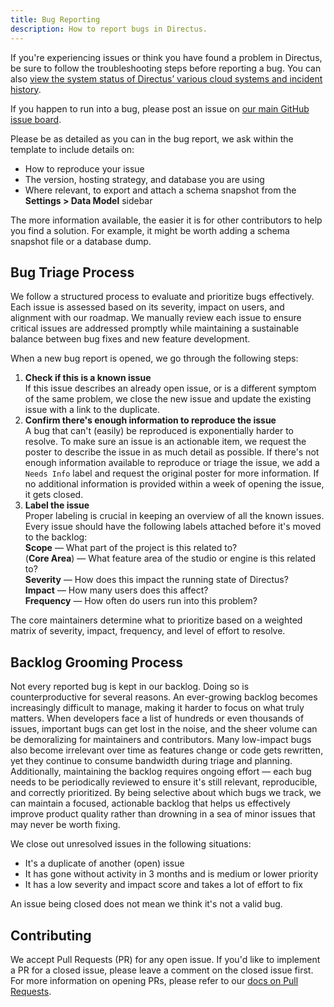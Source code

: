 ```yaml
---
title: Bug Reporting
description: How to report bugs in Directus.
---
```


If you're experiencing issues or think you have found a problem in Directus, be sure to follow the troubleshooting steps before reporting a bug. You can also [view the system status of Directus’ various cloud systems and incident history](https://status.directus.cloud/).

If you happen to run into a bug, please post an issue on [our main GitHub issue board](https://github.com/directus/directus/issues).

Please be as detailed as you can in the bug report, we ask within the template to include details on:
 - How to reproduce your issue
 - The version, hosting strategy, and database you are using
 - Where relevant, to export and attach a schema snapshot from the **Settings > Data Model** sidebar
 
The more information available, the easier it is for other contributors to help you find a solution. For example, it might be worth adding a schema snapshot file or a database dump.

## Bug Triage Process

We follow a structured process to evaluate and prioritize bugs effectively. Each issue is assessed based on its severity, impact on users, and alignment with our roadmap. We manually review each issue to ensure critical issues are addressed promptly while maintaining a sustainable balance between bug fixes and new feature development.

When a new bug report is opened, we go through the following steps:

1. **Check if this is a known issue**  
   If this issue describes an already open issue, or is a different symptom of the same problem, we close the new issue and update the existing issue with a link to the duplicate.
1. **Confirm there's enough information to reproduce the issue**  
   A bug that can't (easily) be reproduced is exponentially harder to resolve. To make sure an issue is an actionable item, we request the poster to describe the issue in as much detail as possible. If there's not enough information available to reproduce or triage the issue, we add a `Needs Info` label and request the original poster for more information. If no additional information is provided within a week of opening the issue, it gets closed.
1. **Label the issue**  
   Proper labeling is crucial in keeping an overview of all the known issues. Every issue should have the following labels attached before it's moved to the backlog:  
   **Scope** — What part of the project is this related to?  
   (**Core Area**) — What feature area of the studio or engine is this related to?  
   **Severity** — How does this impact the running state of Directus?  
   **Impact** — How many users does this affect?  
   **Frequency** — How often do users run into this problem?

The core maintainers determine what to prioritize based on a weighted matrix of severity, impact, frequency, and level of effort to resolve.

## Backlog Grooming Process

Not every reported bug is kept in our backlog. Doing so is counterproductive for several reasons. An ever-growing backlog becomes increasingly difficult to manage, making it harder to focus on what truly matters. When developers face a list of hundreds or even thousands of issues, important bugs can get lost in the noise, and the sheer volume can be demoralizing for maintainers and contributors. Many low-impact bugs also become irrelevant over time as features change or code gets rewritten, yet they continue to consume bandwidth during triage and planning. Additionally, maintaining the backlog requires ongoing effort — each bug needs to be periodically reviewed to ensure it's still relevant, reproducible, and correctly prioritized. By being selective about which bugs we track, we can maintain a focused, actionable backlog that helps us effectively improve product quality rather than drowning in a sea of minor issues that may never be worth fixing.

We close out unresolved issues in the following situations:

- It's a duplicate of another (open) issue
- It has gone without activity in 3 months and is medium or lower priority
- It has a low severity and impact score and takes a lot of effort to fix

An issue being closed does not mean we think it's not a valid bug.

## Contributing

We accept Pull Requests (PR) for any open issue. If you'd like to implement a PR for a closed issue, please leave a comment on the closed issue first. For more information on opening PRs, please refer to our [docs on Pull Requests](https://directus.io/docs/community/contribution/pull-requests).
